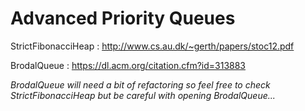# Advanced Priority Queues
StrictFibonacciHeap : http://www.cs.au.dk/~gerth/papers/stoc12.pdf

BrodalQueue : https://dl.acm.org/citation.cfm?id=313883

*BrodalQueue will need a bit of refactoring so feel free to check StrictFibonacciHeap but be careful with opening BrodalQueue...*
